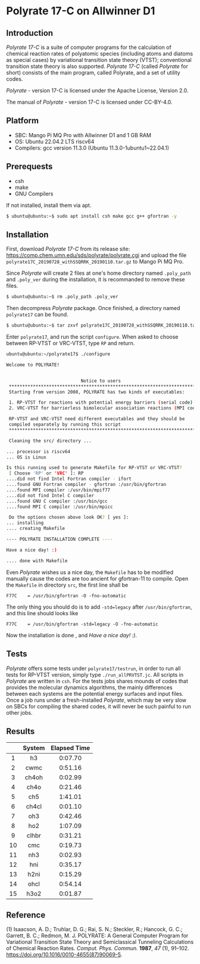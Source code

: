 # Polyrate 17-C on Allwinner D1

## Introduction

_Polyrate 17-C_ is a suite of computer programs for the calculation of chemical reaction rates of polyatomic species (including atoms and diatoms as special cases) by variational transition state theory (VTST); conventional transition state theory is also supported. _Polyrate 17-C_ (called _Polyrate_ for short) consists of the main program, called Polyrate, and a set of utility codes.

_Polyrate_ - version 17-C is licensed under the Apache License, Version 2.0.

The manual of _Polyrate_ - version 17-C is licensed under CC-BY-4.0.

## Platform

- SBC: Mango Pi MQ Pro with Allwinner D1 and 1 GB RAM
- OS: Ubuntu 22.04.2 LTS riscv64
- Compilers: gcc version 11.3.0 (Ubuntu 11.3.0-1ubuntu1~22.04.1)

## Prerequests

- csh
- make
- GNU Compilers

If not installed, install them via apt.

```sh
$ ubuntu@ubuntu:~$ sudo apt install csh make gcc g++ gfortran -y
```

## Installation

First, download _Polyrate 17-C_ from its release site: https://comp.chem.umn.edu/sds/polyrate/polyrate.cgi and upload the file `polyrate17C_20190728_withSSQRRK_20190110.tar.gz` to Mango Pi MQ Pro.

Since _Polyrate_ will create 2 files at one's home directory named `.poly_path` and `.poly_ver` during the installation, it is recommanded to remove these files.

```sh
$ ubuntu@ubuntu:~$ rm .poly_path .poly_ver
```

Then decompress _Polyrate_ package. Once finished, a directory named `polyrate17` can be found.

```sh
$ ubuntu@ubuntu:~$ tar zxvf polyrate17C_20190728_withSSQRRK_20190110.tar.gz
```

Enter `polyrate17`, and run the script `configure`. When asked to choose between RP-VTST or VRC-VTST, type `RP` and return.

```sh
ubuntu@ubuntu:~/polyrate17$ ./configure

Welcome to POLYRATE!


                            Notice to users
 ************************************************************************
 Starting from version 2008, POLYRATE has two kinds of executables:

 1. RP-VTST for reactions with potential energy barriers (serial code)
 2. VRC-VTST for barrierless bimolecular association reactions (MPI code)

 RP-VTST and VRC-VTST need different executables and they should be
 compiled separately by running this script
 ************************************************************************

 Cleaning the src/ directory ...

... processor is riscv64
... OS is Linux

Is this running used to generate Makefile for RP-VTST or VRC-VTST?
 [ Choose 'RP' or 'VRC' ]: RP
....did not find Intel Fortran compiler - ifort
....found GNU Fortran compiler - gfortran :/usr/bin/gfortran
....found MPI compiler :/usr/bin/mpif77
....did not find Intel C compiler
....found GNU C compiler :/usr/bin/gcc
....found MPI C compiler :/usr/bin/mpicc

 Do the options chosen above look OK? [ yes ]:
... installing
.... creating Makefile

---- POLYRATE INSTALLATION COMPLETE ----

Have a nice day! :)

.... done with Makefile
```

Even _Polyrate_ wishes us a nice day, the `Makefile` has to be modified manually cause the codes are too ancient for gfortran-11 to compile. Open the `Makefile` in directory `src`, the first line shall be

```
F77C    = /usr/bin/gfortran -O -fno-automatic
```

The only thing you should do is to add `-std=legacy` after `/usr/bin/gfortran`, and this line should looks like

```
F77C    = /usr/bin/gfortran -std=legacy -O -fno-automatic
```

Now the installation is done , and _Have a nice day! :)_.

## Tests

_Polyrate_ offers some tests under `polyrate17/testrun`, in order to run all tests for RP-VTST version, simply type `./run_allPRVTST.jc`. All scripts in _Polyrate_ are written in `csh`. For the tests jobs shares mounds of codes that provides the molecular dynamics algorithms, the mainly differences between each systems are the potential energy surfaces and input files. Once a job runs under a fresh-installed _Polyrate_, which may be very slow on SBCs for compiling the shared codes, it will never be such painful to run other jobs.

## Results

|     | System | Elapsed Time |
|:---:|:------:|:------------:|
|  1  |   h3   |   0:07.70    |
|  2  |  cwmc  |   0:51.16    |
|  3  | ch4oh  |   0:02.99    |
|  4  |  ch4o  |   0:21.46    |
|  5  |  ch5   |   1:41.01    |
|  6  | ch4cl  |   0:01.10    |
|  7  |  oh3   |   0:42.46    |
|  8  |  ho2   |   1:07.09    |
|  9  | clhbr  |   0:31.21    |
| 10  |  cmc   |   0:19.73    |
| 11  |  nh3   |   0:02.93    |
| 12  |  hni   |   0:35.17    |
| 13  |  h2ni  |   0:15.29    |
| 14  |  ohcl  |   0:54.14    |
| 15  |  h3o2  |   0:01.87    |

## Reference

(1) Isaacson, A. D.; Truhlar, D. G.; Rai, S. N.; Steckler, R.; Hancock, G. C.; Garrett, B. C.; Redmon, M. J. POLYRATE: A General Computer Program for Variational Transition State Theory and Semiclassical Tunneling Calculations of Chemical Reaction Rates. _Comput. Phys. Commun._ **1987**, _47_ (1), 91–102. https://doi.org/10.1016/0010-4655(87)90069-5.
